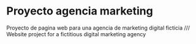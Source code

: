 # Proyecto agencia marketing
 Proyecto de pagina web para una agencia de marketing digital ficticia /// Website project for a fictitious digital marketing agency
